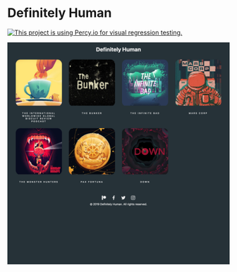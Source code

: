 # Definitely Human

[![This project is using Percy.io for visual regression testing.](https://percy.io/static/images/percy-badge.svg)](https://percy.io/Jmclerck/definitely-human-)

![Screenhot](https://raw.githubusercontent.com/Jmclerck/definitely-human/main/screenshot.png)
